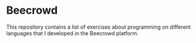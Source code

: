 # Beecrowd
This repository contains a list of exercises about programming on different languages that I developed in the Beecrowd platform.
